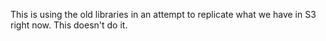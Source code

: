 This is using the old libraries in an attempt to replicate what we have in S3 right now. This doesn't do it.
